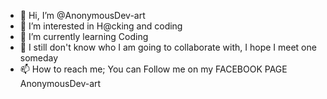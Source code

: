 - 👋 Hi, I’m @AnonymousDev-art
- 👀 I’m interested in H@cking and coding
- 🌱 I’m currently learning Coding
- 💞 I still don't know who I am going to collaborate with, I hope I meet one someday
- 📫 How to reach me;
You can Follow me on my FACEBOOK PAGE AnonymousDev-art

<!---
AnonymousDev-art/AnonymousDev-art is a ✨ special ✨ repository because its `README.md` (this file) appears on your GitHub profile.
You can click the Preview link to take a look at your changes.
--->
